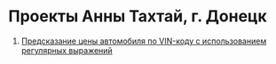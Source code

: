 # Проекты Анны Тахтай, г. Донецк

1. [Предсказание цены автомобиля по VIN-коду с использованием регулярных выражений](vin_code_ford.ipynb)
